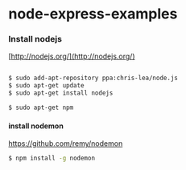 node-express-examples
=====================

### Install nodejs

[http://nodejs.org/](http://nodejs.org/)

```bash

$ sudo add-apt-repository ppa:chris-lea/node.js  
$ sudo apt-get update  
$ sudo apt-get install nodejs

$ sudo apt-get npm

```

#### install nodemon

https://github.com/remy/nodemon

```bash
$ npm install -g nodemon
``` 
